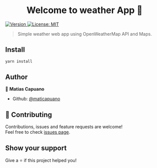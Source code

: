 <h1 align="center">Welcome to weather App 👋</h1>
<p>
  <a href="https://www.npmjs.com/package/weather" target="_blank">
    <img alt="Version" src="https://img.shields.io/npm/v/weather.svg">
  </a>
  <a href="#" target="_blank">
    <img alt="License: MIT" src="https://img.shields.io/badge/License-MIT-yellow.svg" />
  </a>
</p>

> Simple weather web app using OpenWeatherMap API and Maps.

## Install

```sh
yarn install
```

## Author

👤 **Matias Capuano**

- Github: [@maticapuano](https://github.com/maticapuano)

## 🤝 Contributing

Contributions, issues and feature requests are welcome!<br />Feel free to check [issues page](https://github.com/maticapuano/weather/issues).

## Show your support

Give a ⭐️ if this project helped you!
